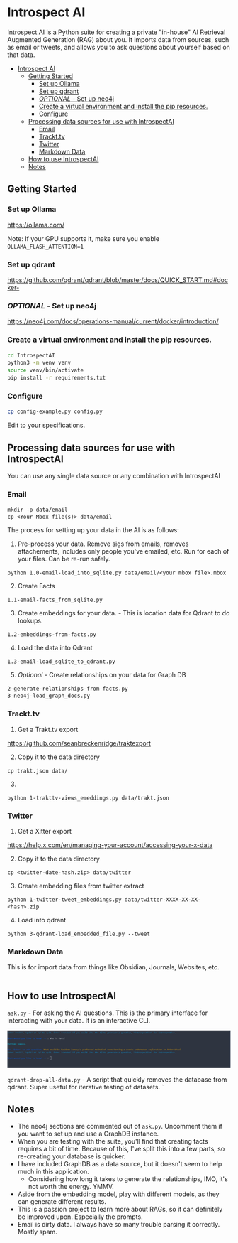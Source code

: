 # Introspect AI

Introspect AI is a Python suite for creating a private "in-house" AI Retrieval Augmented Generation (RAG) about you.
It imports data from sources, such as email or tweets, and allows you to ask questions about yourself based on that data.

- [Introspect AI](#introspect-ai)
  - [Getting Started](#getting-started)
    - [Set up Ollama](#set-up-ollama)
    - [Set up qdrant](#set-up-qdrant)
    - [*OPTIONAL* - Set up neo4j](#optional---set-up-neo4j)
    - [Create a virtual environment and install the pip resources.](#create-a-virtual-environment-and-install-the-pip-resources)
    - [Configure](#configure)
  - [Processing data sources for use with IntrospectAI](#processing-data-sources-for-use-with-introspectai)
    - [Email](#email)
    - [Trackt.tv](#trackttv)
    - [Twitter](#twitter)
    - [Markdown Data](#markdown-data)
  - [How to use IntrospectAI](#how-to-use-introspectai)
  - [Notes](#notes)


## Getting Started

### Set up Ollama

https://ollama.com/

Note: If your GPU supports it, make sure you enable `OLLAMA_FLASH_ATTENTION=1`

### Set up qdrant

https://github.com/qdrant/qdrant/blob/master/docs/QUICK_START.md#docker-

### *OPTIONAL* - Set up neo4j

https://neo4j.com/docs/operations-manual/current/docker/introduction/


### Create a virtual environment and install the pip resources.

```bash
cd IntrospectAI
python3 -m venv venv
source venv/bin/activate
pip install -r requirements.txt
```

### Configure

```bash
cp config-example.py config.py
```
Edit to your specifications.

## Processing data sources for use with IntrospectAI

You can use any single data source or any combination with IntrospectAI

### Email

```
mkdir -p data/email
cp <Your Mbox file(s)> data/email 
```

The process for setting up your data in the AI is as follows:

1. Pre-process your data. Remove sigs from emails, removes attachements, includes only people you've emailed, etc. Run for each of your files. Can be re-run safely.
```
python 1.0-email-load_into_sqlite.py data/email/<your mbox file>.mbox
```

2. Create Facts
```
1.1-email-facts_from_sqlite.py
```
3. Create embeddings for your data. - This is location data for Qdrant to do lookups.
```
1.2-embeddings-from-facts.py
```
4. Load the data into Qdrant
```
1.3-email-load_sqlite_to_qdrant.py
```
5. *Optional* - Create relationships on your data for Graph DB
```
2-generate-relationships-from-facts.py
3-neo4j-load_graph_docs.py
```

### Trackt.tv

1. Get a Trakt.tv export

https://github.com/seanbreckenridge/traktexport

2. Copy it to the data directory
```
cp trakt.json data/
```
3. 
```
python 1-trakttv-views_emeddings.py data/trakt.json
```

### Twitter

1. Get a Xitter export

https://help.x.com/en/managing-your-account/accessing-your-x-data

2. Copy it to the data directory
```
cp <twitter-date-hash.zip> data/twitter
```
3. Create embedding files from twitter extract
```
python 1-twitter-tweet_embeddings.py data/twitter-XXXX-XX-XX-<hash>.zip
```
4. Load into qdrant
```
python 3-qdrant-load_embedded_file.py --tweet
```

### Markdown Data

This is for import data from things like Obsidian, Journals, Websites, etc.
```

```


## How to use IntrospectAI

`ask.py` - For asking the AI questions. This is the primary interface for interacting with your data. It is an interactive CLI.

![alt text](image.png)

`qdrant-drop-all-data.py` - A script that quickly removes the database from qdrant. Super useful for iterative testing of datasets.
`

## Notes

- The neo4j sections are commented out of `ask.py`. Uncomment them if you want to set up and use a GraphDB instance.
- When you are testing with the suite, you'll find that creating facts requires a bit of time. Because of this, I've split this into a few parts, so re-creating your database is quicker.
- I have included GraphDB as a data source, but it doesn't seem to help much in this application.
  - Considering how long it takes to generate the relationships, IMO, it's not worth the energy. YMMV.
- Aside from the embedding model, play with different models, as they can generate different results.
- This is a passion project to learn more about RAGs, so it can definitely be improved upon. Especially the prompts.
- Email is dirty data. I always have so many trouble parsing it correctly. Mostly spam.